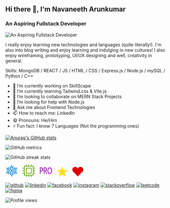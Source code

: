 ## Hi there 👋, I'm Navaneeth Arunkumar
### An Aspiring Fullstack Developer
![An Aspiring Fullstack Developer](https://res.cloudinary.com/dvfeh6kup/image/upload/v1685030508/image_2023-05-25_213143733_weypkg.png)

I really enjoy learning new technologies and languages (quite literally!). I'm also into blog writing and enjoy learning and indulging in new cultures! I also enjoy wireframing, prototyping, UI/UX designing and well, creativity in general. 

Skills: MongoDB / REACT / JS / HTML / CSS / Express.js / Node.js / mySQL / Python / C++ 

- 🔭 I’m currently working on SkillScape 
- 🌱 I’m currently learning Tailwind.css & Vite.js 
- 👯 I’m looking to collaborate on MERN Stack Projects 
- 🤔 I’m looking for help with Node.js 
- 💬 Ask me about Frontend Technologies 
- 📫 How to reach me: LinkedIn 
- 😄 Pronouns: He/Him 
- ⚡ Fun fact: I know 7 Languages (Not the programming ones) 

[![Anurag's GitHub stats](https://github-readme-stats.vercel.app/api?username=navaneeth-arun)](https://github.com/anuraghazra/github-readme-stats)

![GitHub metrics](https://metrics.lecoq.io/navaneeth-arun)  

![GitHub streak stats](https://streak-stats.demolab.com/?user=navaneeth-arun)  

<a href='https://archiveprogram.github.com/'><img src='https://raw.githubusercontent.com/acervenky/animated-github-badges/master/assets/acbadge.gif' width='40' height='40'></a> <a href='https://docs.github.com/en/developers'><img src='https://raw.githubusercontent.com/acervenky/animated-github-badges/master/assets/devbadge.gif' width='40' height='40'></a> <a href='https://github.com/pricing'><img src='https://raw.githubusercontent.com/acervenky/animated-github-badges/master/assets/pro.gif' width='40' height='40'></a> <a href='https://stars.github.com/'><img src='https://raw.githubusercontent.com/acervenky/animated-github-badges/master/assets/starbadge.gif' width='35' height='35'></a> <a href='https://docs.github.com/en/github/supporting-the-open-source-community-with-github-sponsors'><img src='https://raw.githubusercontent.com/acervenky/animated-github-badges/master/assets/sponsorbadge.gif' width='35' height='35'></a> 

[<img src='https://cdn.jsdelivr.net/npm/simple-icons@3.0.1/icons/github.svg' alt='github' height='40'>](https://github.com/navaneeth-arun)  [<img src='https://cdn.jsdelivr.net/npm/simple-icons@3.0.1/icons/linkedin.svg' alt='linkedin' height='40'>](https://www.linkedin.com/in/navaneeth-arun-61892b24a/)  [<img src='https://cdn.jsdelivr.net/npm/simple-icons@3.0.1/icons/facebook.svg' alt='facebook' height='40'>](https://www.facebook.com/navaneeth.kuttan.5)  [<img src='https://cdn.jsdelivr.net/npm/simple-icons@3.0.1/icons/instagram.svg' alt='instagram' height='40'>](https://www.instagram.com/_.navvvv/)  [<img src='https://cdn.jsdelivr.net/npm/simple-icons@3.0.1/icons/stackoverflow.svg' alt='stackoverflow' height='40'>](https://stackoverflow.com/users/21961491)  [<img src='https://cdn.jsdelivr.net/npm/simple-icons@3.0.1/icons/leetcode.svg' alt='leetcode' height='40'>](https://leetcode.com/navaneeth-arun/)  [<img src='https://cdn.jsdelivr.net/npm/simple-icons@3.0.1/icons/figma.svg' alt='figma' height='40'>](https://www.figma.com/files/user/1152494342120162789?fuid=1152494342120162789)  

![Profile views](https://gpvc.arturio.dev/navaneeth-arun)  
